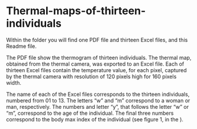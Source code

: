 # Thermal-maps-of-thirteen-individuals
Within the folder you will find one PDF file and thirteen Excel files, and this Readme file.

The PDF file show the thermogram of thirteen individuals. The thermal map, obtained from the thermal camera, was exported to an Excel file. Each of thirteen Excel files contain the temperature value, for each pixel, captured by the thermal camera with resolution of 120 pixels high for 160 pixels width. 

The name of each of the Excel files corresponds to the thirteen individuals, numbered from 01 to 13. The letters “w” and “m” correspond to a woman or man, respectively. The numbers and letter “y”, that follows the letter “w” or “m”, correspond to the age of the individual. The final three numbers correspond to the body max index of the individual (see figure 1, in the ).

